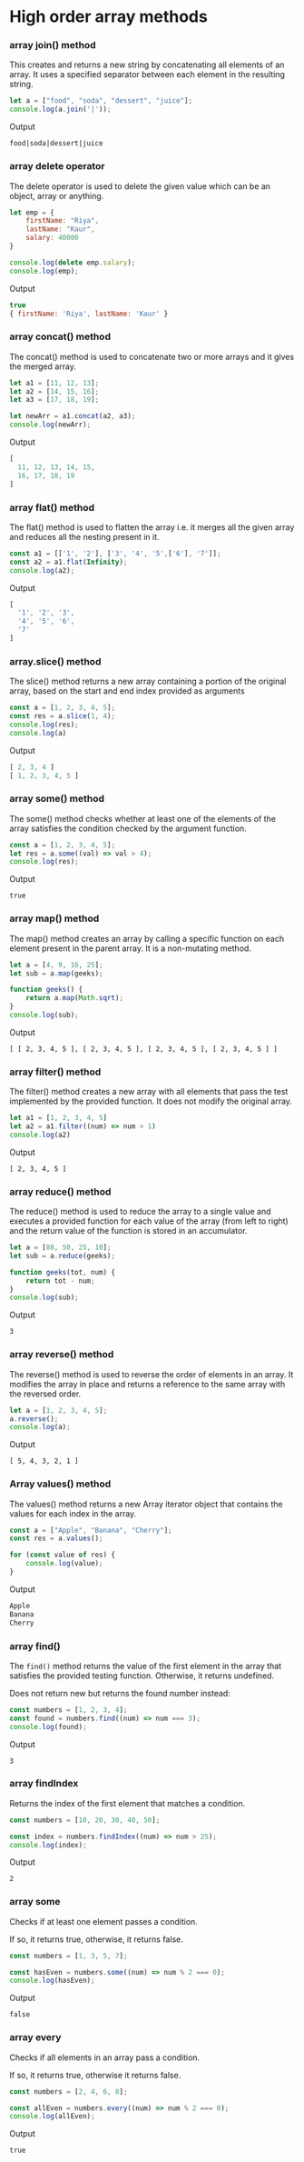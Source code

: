 # High order array methods

### array join() method

This creates and returns a new string by concatenating all elements of an array. It uses a specified separator between each element in the resulting string.
```js
let a = ["food", "soda", "dessert", "juice"];
console.log(a.join('|'));
```
Output

`food|soda|dessert|juice`

### array delete operator

The delete operator is used to delete the given value which can be an object, array or anything.
```js
let emp = { 
    firstName: "Riya", 
    lastName: "Kaur", 
    salary: 40000
} 

console.log(delete emp.salary); 
console.log(emp);
```
Output
```js
true
{ firstName: 'Riya', lastName: 'Kaur' }
```

### array concat() method
The concat() method is used to concatenate two or more arrays and it gives the merged array.
```js
let a1 = [11, 12, 13];
let a2 = [14, 15, 16];
let a3 = [17, 18, 19];

let newArr = a1.concat(a2, a3);
console.log(newArr);
```
Output
```js
[
  11, 12, 13, 14, 15,
  16, 17, 18, 19
]
```

### array flat() method

The flat() method is used to flatten the array i.e. it merges all the given array and reduces all the nesting present in it.
```js
const a1 = [['1', '2'], ['3', '4', '5',['6'], '7']];
const a2 = a1.flat(Infinity);
console.log(a2);
```
Output
```js
[
  '1', '2', '3',
  '4', '5', '6',
  '7'
]
```

### array.slice() method

The slice() method returns a new array containing a portion of the original array, based on the start and end index provided as arguments
```js
const a = [1, 2, 3, 4, 5];
const res = a.slice(1, 4);
console.log(res); 
console.log(a)
```
Output
```js
[ 2, 3, 4 ]
[ 1, 2, 3, 4, 5 ]
```

### array some() method

The some() method checks whether at least one of the elements of the array satisfies the condition checked by the argument function.
```js
const a = [1, 2, 3, 4, 5];
let res = a.some((val) => val > 4);
console.log(res); 
```
Output

`true`

### array map() method
The map() method creates an array by calling a specific function on each element present in the parent array. It is a non-mutating method.
```js
let a = [4, 9, 16, 25];
let sub = a.map(geeks);

function geeks() {
    return a.map(Math.sqrt);
}
console.log(sub);
```
Output

`[ [ 2, 3, 4, 5 ], [ 2, 3, 4, 5 ], [ 2, 3, 4, 5 ], [ 2, 3, 4, 5 ] ]`

### array filter() method
The filter() method creates a new array with all elements that pass the test implemented by the provided function. It does not modify the original array.
```js
let a1 = [1, 2, 3, 4, 5]
let a2 = a1.filter((num) => num > 1)
console.log(a2)
```
Output

`[ 2, 3, 4, 5 ]`

### array reduce() method

The reduce() method is used to reduce the array to a single value and executes a provided function for each value of the array (from left to right) and the return value of the function is stored in an accumulator.
```js
let a = [88, 50, 25, 10];
let sub = a.reduce(geeks);

function geeks(tot, num) {
    return tot - num;
}
console.log(sub);
```

Output

`3`

### array reverse() method

The reverse() method is used to reverse the order of elements in an array. It modifies the array in place and returns a reference to the same array with the reversed order.
```js
let a = [1, 2, 3, 4, 5];
a.reverse();
console.log(a);
```
Output

`[ 5, 4, 3, 2, 1 ]`

### Array values() method
The values() method returns a new Array iterator object that contains the values for each index in the array.
```js
const a = ["Apple", "Banana", "Cherry"];
const res = a.values();

for (const value of res) {
    console.log(value);
}
```
Output
```js
Apple
Banana
Cherry
```

### array find()

The `find()` method returns the value of the first element in the array that satisfies the provided testing function. Otherwise, it returns undefined.

Does not return new but returns the found number instead:
```js
const numbers = [1, 2, 3, 4];
const found = numbers.find((num) => num === 3);
console.log(found);
```
Output

`3`

### array findIndex

Returns the index of the first element that matches a condition.
```js
const numbers = [10, 20, 30, 40, 50];

const index = numbers.findIndex((num) => num > 25);
console.log(index);
```
Output

`2`

### array some

Checks if at least one element passes a condition.

If so, it returns true, otherwise, it returns false.
```js
const numbers = [1, 3, 5, 7];

const hasEven = numbers.some((num) => num % 2 === 0);
console.log(hasEven);
```
Output

`false`

### array every

Checks if all elements in an array pass a condition.

If so, it returns true, otherwise it returns false.
```js
const numbers = [2, 4, 6, 8];

const allEven = numbers.every((num) => num % 2 === 0);
console.log(allEven);
```
Output

`true`